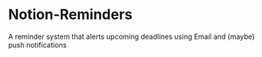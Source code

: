 # Notion-Reminders
A reminder system that alerts upcoming deadlines using Email and (maybe) push notifications
